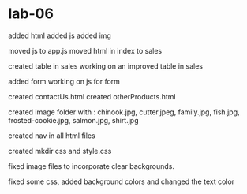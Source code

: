 # lab-06
added html
added js
added img

moved js to app.js
moved html in index to sales

created table in sales
working on an improved table in sales

added form
working on js for form

created contactUs.html
created otherProducts.html

created image folder with : chinook.jpg, cutter.jpeg, family.jpg, fish.jpg,
frosted-cookie.jpg, salmon.jpg, shirt.jpg

created nav in all html files

created mkdir css and style.css

fixed image files to incorporate clear backgrounds.

fixed some css, added background colors and changed the text color